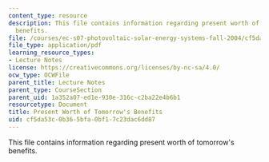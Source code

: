 ```yaml
---
content_type: resource
description: This file contains information regarding present worth of tomorrow's
  benefits.
file: /courses/ec-s07-photovoltaic-solar-energy-systems-fall-2004/cf5da53c0b365bfa0bf17c23dac6dd87_MITEC_S07F04_2_Benefits.pdf
file_type: application/pdf
learning_resource_types:
- Lecture Notes
license: https://creativecommons.org/licenses/by-nc-sa/4.0/
ocw_type: OCWFile
parent_title: Lecture Notes
parent_type: CourseSection
parent_uid: 1a352a07-ed1e-930e-316c-c2ba22e4b6b1
resourcetype: Document
title: Present Worth of Tomorrow's Benefits
uid: cf5da53c-0b36-5bfa-0bf1-7c23dac6dd87
---
```

This file contains information regarding present worth of tomorrow's benefits.
